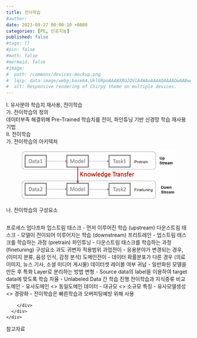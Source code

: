 ```yaml
---
title: 전이학습
#author: 
date: 2023-09-27 00:00:10 +0800
categories: [PE, 인공지능]
published: false
#tags: []
#pin: false
#math: false
#mermaid: false
#image:
#  path: /commons/devices-mockup.png
#  lqip: data:image/webp;base64,UklGRpoAAABXRUJQVlA4WAoAAAAQAAAADwAABwAAQUxQSDIAAAARL0AmbZurmr57yyIiqE8oiG0bejIYEQTgqiDA9vqnsUSI6H+oAERp2HZ65qP/VIAWAFZQOCBCAAAA8AEAnQEqEAAIAAVAfCWkAALp8sF8rgRgAP7o9FDvMCkMde9PK7euH5M1m6VWoDXf2FkP3BqV0ZYbO6NA/VFIAAAA
#  alt: Responsive rendering of Chirpy theme on multiple devices.
---
```


<div class="post-wrap">
  <div class="para">
    <div class="para-title">
      I. 유사분야 학습치 재사용, 전이학습
    </div>
    <div class="para-cntnt">
      <div class="para">
        <div class="para-title">
          가. 전이학습의 정의
        </div>
        <div class="para-cntnt">
            데이터부족 해결위해 Pre-Trained 학습치를 전이, 파인튜닝 기반 신경망 학습 재사용 기법
        </div>
      </div>
    </div>
  </div>
  
  <div class="para">
    <div class="para-title">
      II. 전이학습
    </div>
    <div class="para-cntnt">
      <div class="para">
        <div class="para-title">
          가. 전이학습의 아키텍처
        </div>
        <div class="para-cntnt">
          <figure class="post-figure">
            <img src="/assets/img/posts/전이학습.png" alt="전이학습">
<!--            <figcaption>Source: Unveiling the Metaverse: Exploring Emerging Trends, Multifaceted Perspectives, and Future Challenges</figcaption>-->
          </figure>
        </div>
      </div>
      <div class="para">
        <div class="para-title">
          나. 전이학습의 구성요소
        </div>
        <div class="para-cntnt">
          <table class="post-table">
          </table>
          프로세스 업다프파
  업스트림 태스크 - 먼저 이루어진 학습 (upstream) 
  다운스트림 태스크 - 모델이 전이되어 이루어지는 학습 (downstream) 
  프리트레인 - 업스트림 태스크를 학습하는 과정 (pretrain)
  파인튜닝 - 다운스트림 태스크를 학습하는 과정 (finetuning)
구성요소 과도 귀변자
  적용범위 
    과업전이 - 응용분야가 변경되는 경우, (이미지 분류, 음성 인식, 감정 분석)
    도메인전이 - 데이터 확률분포가 다른 경우 (의료 이미지, 뉴스 기사, 소셜 미디어 게시물)
  데이터셋 레이블 여부
    귀납 - 일반화된 모델을 만든 후 특화 Layer로 분리하는 방법
    변형 - Source data의 label을 이용하여 target data에 맞도록 학습
    자율 - Unlabeled Data 간 학습 진행
전이학습과 지식증류 비교
  도메인 - 유사도메인 &lt;&gt; 동일도메인
  데이터 - 대규모 &lt;&gt; 소규모
  특징 - 유사모델생성 &lt;&gt; 경량화
- 전이학습은 빠른학습과 오버피팅예방 위해 사용

        </div>
      </div>
    </div>
  </div>

  <div class="refr-wrap">
    <div class="refr-title">
        참고자료
    </div>
    <ol class="refr-list">
    <!--    <li>(나현식, 최대선) <a target="_blank" href="https://scienceon.kisti.re.kr/commons/util/originalView.do?cn=JAKO202225948430499&oCn=JAKO202225948430499&dbt=JAKO&journal=NJOU00291864">메타버스 보안 위협 요소 및 대응 방안 검토</a></li>-->
    <!--    <li>(M. Uddin, S. Manickam, H. Ullah, M. Obaidat and A. Dandoush) <a target="_blank" href="https://ieeexplore.ieee.org/abstract/document/10138386">Unveiling the Metaverse: Exploring Emerging Trends, Multifaceted Perspectives, and Future Challenges</a></li>-->
    </ol>
  </div>
</div>
